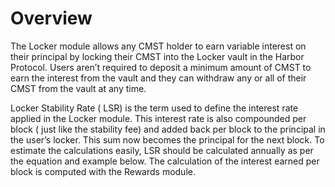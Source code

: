 # Overview

The Locker module allows any CMST holder to earn variable interest on their principal by locking their CMST into the Locker vault in the Harbor Protocol. Users aren’t required to deposit a minimum amount of CMST to earn the interest from the vault and they can withdraw any or all of their CMST from the vault at any time.

Locker Stability Rate ( LSR) is the term used to define the interest rate applied in the Locker module. This interest rate is also compounded per block ( just like the stability fee) and added back per block to the principal in the user’s locker. This sum now becomes the principal for the next block. To estimate the calculations easily, LSR should be calculated annually as per the equation and example below. The calculation of the interest earned per block is computed with the Rewards module.
